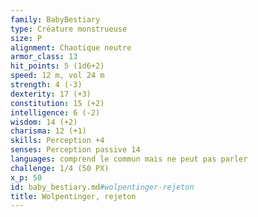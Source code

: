```yaml
---
family: BabyBestiary
type: Créature monstrueuse
size: P
alignment: Chaotique neutre
armor_class: 13
hit_points: 5 (1d6+2)
speed: 12 m, vol 24 m
strength: 4 (-3)
dexterity: 17 (+3)
constitution: 15 (+2)
intelligence: 6 (-2)
wisdom: 14 (+2)
charisma: 12 (+1)
skills: Perception +4
senses: Perception passive 14
languages: comprend le commun mais ne peut pas parler
challenge: 1/4 (50 PX)
x_p: 50
id: baby_bestiary.md#wolpentinger-rejeton
title: Wolpentinger, rejeton
---
```



